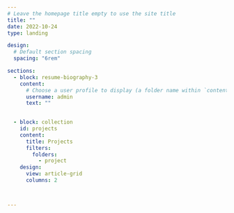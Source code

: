 ```yaml
---
# Leave the homepage title empty to use the site title
title: ""
date: 2022-10-24
type: landing

design:
  # Default section spacing
  spacing: "6rem"

sections:
  - block: resume-biography-3
    content:
      # Choose a user profile to display (a folder name within `content/authors/`)
      username: admin
      text: ""

      
  - block: collection
    id: projects
    content:
      title: Projects
      filters:
        folders:
          - project
    design:
      view: article-grid
      columns: 2



---
```

